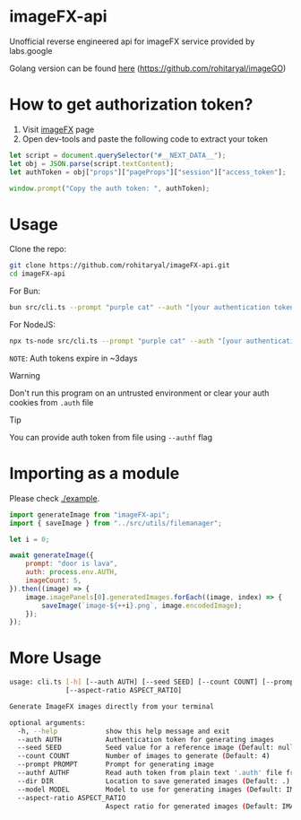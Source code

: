 # imageFX-api
Unofficial reverse engineered api for imageFX service provided by labs.google

Golang version can be found [here](https://github.com/rohitaryal/imageGO) (https://github.com/rohitaryal/imageGO)

# How to get authorization token?
1. Visit [imageFX](https://labs.google/fx/tools/image-fx) page
2. Open dev-tools and paste the following code to extract your token

```javascript
let script = document.querySelector("#__NEXT_DATA__");
let obj = JSON.parse(script.textContent);
let authToken = obj["props"]["pageProps"]["session"]["access_token"];

window.prompt("Copy the auth token: ", authToken);
```

# Usage
Clone the repo:

```bash
git clone https://github.com/rohitaryal/imageFX-api.git
cd imageFX-api
```

For Bun:
```bash
bun src/cli.ts --prompt "purple cat" --auth "[your authentication token here]"
```

For NodeJS:
```bash
npx ts-node src/cli.ts --prompt "purple cat" --auth "[your authentication token here]"
```

`NOTE`: Auth tokens expire in ~3days


> [!WARNING]
> Don't run this program on an untrusted environment or clear your auth cookies
> from `.auth` file

> [!TIP]
> You can provide auth token from file using `--authf` flag

# Importing as a module
Please check [./example](./example).

```javascript
import generateImage from "imageFX-api";
import { saveImage } from "../src/utils/filemanager";

let i = 0;

await generateImage({
    prompt: "door is lava",
    auth: process.env.AUTH,
    imageCount: 5,
}).then((image) => {
    image.imagePanels[0].generatedImages.forEach((image, index) => {
        saveImage(`image-${++i}.png`, image.encodedImage);
    });
});
```

# More Usage
```bash
usage: cli.ts [-h] [--auth AUTH] [--seed SEED] [--count COUNT] [--prompt PROMPT] [--authf AUTHF] [--dir DIR] [--model MODEL]
              [--aspect-ratio ASPECT_RATIO]

Generate ImageFX images directly from your terminal

optional arguments:
  -h, --help            show this help message and exit
  --auth AUTH           Authentication token for generating images
  --seed SEED           Seed value for a reference image (Default: null)
  --count COUNT         Number of images to generate (Default: 4)
  --prompt PROMPT       Prompt for generating image
  --authf AUTHF         Read auth token from plain text '.auth' file from given path
  --dir DIR             Location to save generated images (Default: .)
  --model MODEL         Model to use for generating images (Default: IMAGEN_3)
  --aspect-ratio ASPECT_RATIO
                        Aspect ratio for generated images (Default: IMAGE_ASPECT_RATIO_SQUARE)
```
